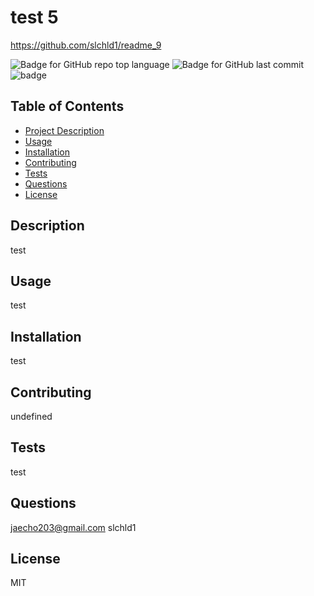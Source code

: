 
# test 5
https://github.com/slchld1/readme_9
      
![Badge for GitHub repo top language](https://img.shields.io/github/languages/top/slchld1/readme_9?style=flat&logo=appveyor)
  ![Badge for GitHub last commit](https://img.shields.io/github/last-commit/slchld1/readme_9?style=flat&logo=appveyor)
    ![badge](https://img.shields.io/badge/license-MIT-brightgreen)<br />
## Table of Contents
- [Project Description](#description)
- [Usage](#usage)
- [Installation](#installation)
- [Contributing](#contributing)
- [Tests](#tests)
- [Questions](#questions)
- [License](#license)

## Description
test

## Usage
test

## Installation
test

## Contributing
undefined

## Tests
test

## Questions
jaecho203@gmail.com
slchld1

## License
MIT